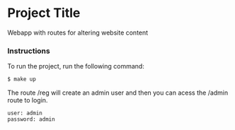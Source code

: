 # Project Title

Webapp with routes for altering website content

### Instructions

To run the project, run the following command:

```sh
$ make up
```

The route /reg will create an admin user and then you can acess the /admin route to login.

```
user: admin
password: admin
```